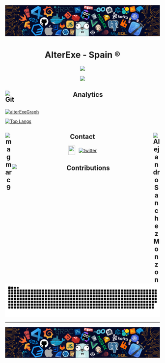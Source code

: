 ![Github Banner](https://github.com/Jaydeep-Yadav/Jaydeep-Yadav/blob/main/banner.png)
---

<h1 align="center">AlterExe - Spain ®</h1>
<p align="center">
  <a href="https://github.com/DenverCoder1/readme-typing-svg"><img src="https://readme-typing-svg.herokuapp.com?lines=$+THE+HOME+OF+GAMERS;$+THE+HOME+OF+CODERS;$+THE+OTHERS;ALTER+EXE&color=00FF27&center=true&width=500&height=50"></a>
</p>
<p align="center">   <img alingn="center" src="https://profile-counter.glitch.me/alterExe/count.svg" /></p> 

<h2 align="center"><img src="https://media.giphy.com/media/TEnXkcsHrP4YedChhA/giphy.gif" width="30px" alt="Git" align="left"/>&nbsp;Analytics</h2>
<br/>
<a href="https://github.com/alterExe"><img alt="alterExeGraph" src="https://activity-graph.herokuapp.com/graph?username=alterExe&custom_title=AlterExe%20Contribution%20Graph&theme=gruvbox&bg_color=000000&hide_border=true&line=05FF00&point=0F440E" /></a>
<br/>

[![Top Langs](https://github-readme-stats.vercel.app/api/top-langs/?username=alterExetheme=black&hide=Jupyter&layout=compact)](https://github.com/alterExe/github-readme-stats)

<h2 align="center"><a href="https://github.com/AlejandroSanchezMonzon"><img src='https://cdn.jsdelivr.net/npm/simple-icons@3.0.1/icons/github.svg' alt='AlejandroSanchezMonzon' width="22" align="right"/></a> Contact <a href="https://github.com/magmarc-9"><img src='https://cdn.jsdelivr.net/npm/simple-icons@3.0.1/icons/github.svg' alt='magmarc9' width="22" align="left" /></a></h2>
<p align="center">
<a href = "mailto: alterexe@outlook.com"><img align="center" src="https://simpleicons.org/icons/gmail.svg" height="30" width="22" /></a>
&nbsp;
<a href="https://twitter.com/"><img align="center" alt="twitter" width="22px" src="https://cdn.jsdelivr.net/npm/simple-icons@v3/icons/twitter.svg" /></a>
  
<h2 align="center"><img src="https://media2.giphy.com/media/QssGEmpkyEOhBCb7e1/giphy.gif" width = 32px align="left">&nbsp;Contributions</h2>
<p align="center">
<img src="https://raw.githubusercontent.com/Elanza-48/Elanza-48/main/resources/img/github-contribution-grid-snake.svg" alt="snake" />
</p>

---
![Github Banner](https://github.com/Jaydeep-Yadav/Jaydeep-Yadav/blob/main/banner.png)
